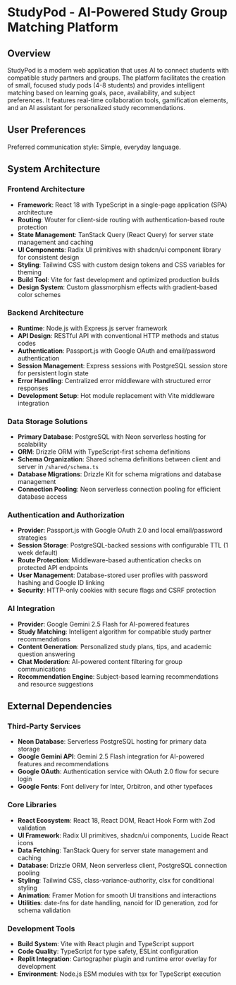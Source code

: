 # StudyPod - AI-Powered Study Group Matching Platform

## Overview

StudyPod is a modern web application that uses AI to connect students with compatible study partners and groups. The platform facilitates the creation of small, focused study pods (4-8 students) and provides intelligent matching based on learning goals, pace, availability, and subject preferences. It features real-time collaboration tools, gamification elements, and an AI assistant for personalized study recommendations.

## User Preferences

Preferred communication style: Simple, everyday language.

## System Architecture

### Frontend Architecture
- **Framework**: React 18 with TypeScript in a single-page application (SPA) architecture
- **Routing**: Wouter for client-side routing with authentication-based route protection
- **State Management**: TanStack Query (React Query) for server state management and caching
- **UI Components**: Radix UI primitives with shadcn/ui component library for consistent design
- **Styling**: Tailwind CSS with custom design tokens and CSS variables for theming
- **Build Tool**: Vite for fast development and optimized production builds
- **Design System**: Custom glassmorphism effects with gradient-based color schemes

### Backend Architecture
- **Runtime**: Node.js with Express.js server framework
- **API Design**: RESTful API with conventional HTTP methods and status codes
- **Authentication**: Passport.js with Google OAuth and email/password authentication
- **Session Management**: Express sessions with PostgreSQL session store for persistent login state
- **Error Handling**: Centralized error middleware with structured error responses
- **Development Setup**: Hot module replacement with Vite middleware integration

### Data Storage Solutions
- **Primary Database**: PostgreSQL with Neon serverless hosting for scalability
- **ORM**: Drizzle ORM with TypeScript-first schema definitions
- **Schema Organization**: Shared schema definitions between client and server in `/shared/schema.ts`
- **Database Migrations**: Drizzle Kit for schema migrations and database management
- **Connection Pooling**: Neon serverless connection pooling for efficient database access

### Authentication and Authorization
- **Provider**: Passport.js with Google OAuth 2.0 and local email/password strategies
- **Session Storage**: PostgreSQL-backed sessions with configurable TTL (1 week default)
- **Route Protection**: Middleware-based authentication checks on protected API endpoints
- **User Management**: Database-stored user profiles with password hashing and Google ID linking
- **Security**: HTTP-only cookies with secure flags and CSRF protection

### AI Integration
- **Provider**: Google Gemini 2.5 Flash for AI-powered features
- **Study Matching**: Intelligent algorithm for compatible study partner recommendations
- **Content Generation**: Personalized study plans, tips, and academic question answering
- **Chat Moderation**: AI-powered content filtering for group communications
- **Recommendation Engine**: Subject-based learning recommendations and resource suggestions

## External Dependencies

### Third-Party Services
- **Neon Database**: Serverless PostgreSQL hosting for primary data storage
- **Google Gemini API**: Gemini 2.5 Flash integration for AI-powered features and recommendations
- **Google OAuth**: Authentication service with OAuth 2.0 flow for secure login
- **Google Fonts**: Font delivery for Inter, Orbitron, and other typefaces

### Core Libraries
- **React Ecosystem**: React 18, React DOM, React Hook Form with Zod validation
- **UI Framework**: Radix UI primitives, shadcn/ui components, Lucide React icons
- **Data Fetching**: TanStack Query for server state management and caching
- **Database**: Drizzle ORM, Neon serverless client, PostgreSQL connection pooling
- **Styling**: Tailwind CSS, class-variance-authority, clsx for conditional styling
- **Animation**: Framer Motion for smooth UI transitions and interactions
- **Utilities**: date-fns for date handling, nanoid for ID generation, zod for schema validation

### Development Tools
- **Build System**: Vite with React plugin and TypeScript support
- **Code Quality**: TypeScript for type safety, ESLint configuration
- **Replit Integration**: Cartographer plugin and runtime error overlay for development
- **Environment**: Node.js ESM modules with tsx for TypeScript execution